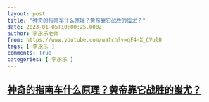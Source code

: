```yaml
---
layout: post
title: "神奇的指南车什么原理？黄帝靠它战胜的蚩尤？"
date: 2023-01-05T10:00:25.000Z
author: 李永乐老师
from: https://www.youtube.com/watch?v=qF4-X_CVul0
tags: [ 李永乐 ]
comments: True
categories: [ 李永乐 ]
---
```

<!--1672912825000-->
[神奇的指南车什么原理？黄帝靠它战胜的蚩尤？](https://www.youtube.com/watch?v=qF4-X_CVul0)
------

<div>

</div>
